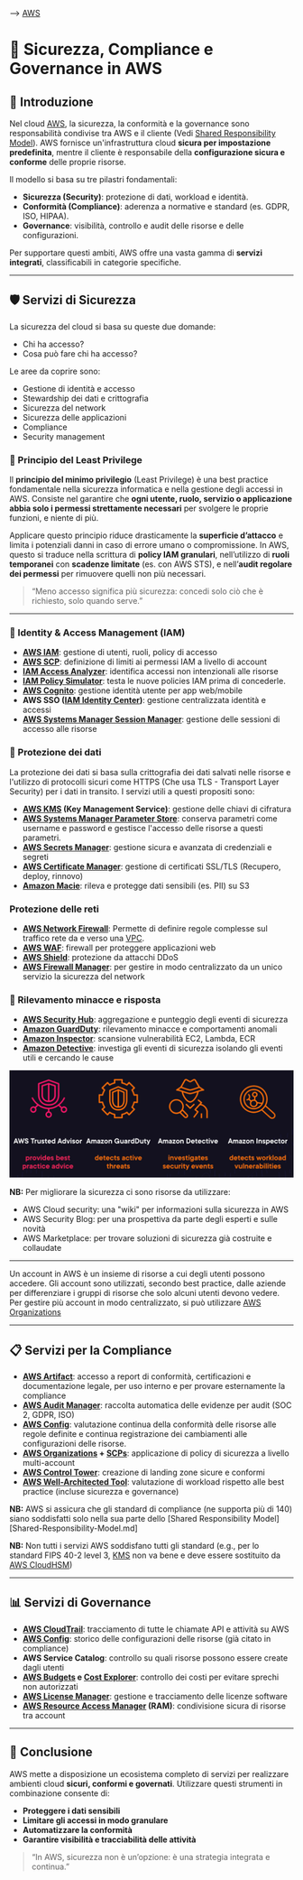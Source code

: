 --> [AWS](/00-Intro/AWS.md)
# 🔐 Sicurezza, Compliance e Governance in AWS

## 📘 Introduzione

Nel cloud [AWS](/00-Intro/AWS.md), la sicurezza, la conformità e la governance sono responsabilità condivise tra AWS e il cliente (Vedi [Shared Responsibility Model](/00-Intro/Shared-Responsibility-Model.md)). 
AWS fornisce un'infrastruttura cloud **sicura per impostazione predefinita**, mentre il cliente è responsabile della **configurazione sicura e conforme** delle proprie risorse.

Il modello si basa su tre pilastri fondamentali:
- **Sicurezza (Security)**: protezione di dati, workload e identità.
- **Conformità (Compliance)**: aderenza a normative e standard (es. GDPR, ISO, HIPAA).
- **Governance**: visibilità, controllo e audit delle risorse e delle configurazioni.

Per supportare questi ambiti, AWS offre una vasta gamma di **servizi integrati**, classificabili in categorie specifiche.

---

## 🛡️ Servizi di Sicurezza

La sicurezza del cloud si basa su queste due domande:
- Chi ha accesso?
- Cosa può fare chi ha accesso?

Le aree da coprire sono:
- Gestione di identità e accesso
- Stewardship dei dati e crittografia
- Sicurezza del network
- Sicurezza delle applicazioni
- Compliance
- Security management

### 🔐 Principio del Least Privilege

Il **principio del minimo privilegio** (Least Privilege) è una best practice fondamentale nella sicurezza informatica e nella gestione degli accessi in AWS. Consiste nel garantire che **ogni utente, ruolo, servizio o applicazione abbia solo i permessi strettamente necessari** per svolgere le proprie funzioni, e niente di più.

Applicare questo principio riduce drasticamente la **superficie d’attacco** e limita i potenziali danni in caso di errore umano o compromissione. 
In AWS, questo si traduce nella scrittura di **policy IAM granulari**, nell’utilizzo di **ruoli temporanei** con **scadenze limitate** (es. con AWS STS), e nell’**audit regolare dei permessi** per rimuovere quelli non più necessari.

> “Meno accesso significa più sicurezza: concedi solo ciò che è richiesto, solo quando serve.”

---

### 👤 Identity & Access Management (IAM)

- **[AWS IAM](/09-Sicurezza-Compliance-Governance/Sicurezza/AWS-IAM.md)**: gestione di utenti, ruoli, policy di accesso
- **[AWS SCP](/09-Sicurezza-Compliance-Governance/Sicurezza/AWS-Service-Control-Policies.md)**: definizione di limiti ai permessi IAM a livello di account
- **[IAM Access Analyzer](/09-Sicurezza-Compliance-Governance/Sicurezza/IAM-Access-Analyzer.md)**: identifica accessi non intenzionali alle risorse
- **[IAM Policy Simulator](/09-Sicurezza-Compliance-Governance/Sicurezza/IAM-Policy-Simulator.md)**: testa le nuove policies IAM prima di concederle.
- **[AWS Cognito](/09-Sicurezza-Compliance-Governance/Sicurezza/AWS-Cognito.md)**: gestione identità utente per app web/mobile
- **AWS SSO ([IAM Identity Center](/09-Sicurezza-Compliance-Governance/Sicurezza/AWS-IAM-Identity-Center.md))**: gestione centralizzata identità e accessi
- **[AWS Systems Manager Session Manager](/09-Sicurezza-Compliance-Governance/Sicurezza/AWS-Systems-Manager-Session-Manager.md)**: gestione delle sessioni di accesso alle risorse

### 🔐 Protezione dei dati

La protezione dei dati si basa sulla crittografia dei dati salvati nelle risorse e l'utilizzo di protocolli sicuri come HTTPS (Che usa TLS - Transport Layer Security) per i dati in transito.
I servizi utili a questi propositi sono:
- **[AWS KMS](/09-Sicurezza-Compliance-Governance/Sicurezza/AWS-KMS.md) (Key Management Service)**: gestione delle chiavi di cifratura
- **[AWS Systems Manager Parameter Store](/09-Sicurezza-Compliance-Governance/Sicurezza/AWS-Systems-Manager-Parameter-Store.md)**: conserva parametri come username e password e gestisce l'accesso delle risorse a questi parametri.
- **[AWS Secrets Manager](/09-Sicurezza-Compliance-Governance/Sicurezza/AWS-Secrets-Manager.md)**: gestione sicura e avanzata di credenziali e segreti
- **[AWS Certificate Manager](/09-Sicurezza-Compliance-Governance/Sicurezza/AWS-Certificate-Manager.md)**: gestione di certificati SSL/TLS (Recupero, deploy, rinnovo)
- **[Amazon Macie](/09-Sicurezza-Compliance-Governance/Sicurezza/Amazon-Macie.md)**: rileva e protegge dati sensibili (es. PII) su S3

### Protezione delle reti
- **[AWS Network Firewall](/09-Sicurezza-Compliance-Governance/Sicurezza/AWS-Network-Firewall.md)**: Permette di definire regole complesse sul traffico rete da e verso una [VPC](/03-CDN-e-Networking/Amazon-VPC.md).
- **[AWS WAF](/09-Sicurezza-Compliance-Governance/Sicurezza/AWS-WAF.md)**: firewall per proteggere applicazioni web
- **[AWS Shield](/09-Sicurezza-Compliance-Governance/Sicurezza/AWS-Shield.md)**: protezione da attacchi DDoS
- **[AWS Firewall Manager](/09-Sicurezza-Compliance-Governance/Sicurezza/AWS-Firewall-Manager.md)**: per gestire in modo centralizzato da un unico servizio la sicurezza del network
### 🧠 Rilevamento minacce e risposta

- **[AWS Security Hub](/09-Sicurezza-Compliance-Governance/Sicurezza/AWS-Security-Hub.md)**: aggregazione e punteggio degli eventi di sicurezza
- **[Amazon GuardDuty](/09-Sicurezza-Compliance-Governance/Sicurezza/Amazon-GuardDuty.md)**: rilevamento minacce e comportamenti anomali
- **[Amazon Inspector](/09-Sicurezza-Compliance-Governance/Sicurezza/Amazon-Inspector.md)**: scansione vulnerabilità EC2, Lambda, ECR
- **[Amazon Detective](/09-Sicurezza-Compliance-Governance/Sicurezza/Amazon-Detective.md)**: investiga gli eventi di sicurezza isolando gli eventi utili e cercando le cause

![Comparison of some security services](img/security-comparison.png)

**NB:** Per migliorare la sicurezza ci sono risorse da utilizzare:
- AWS Cloud security: una "wiki" per informazioni sulla sicurezza in AWS
- AWS Security Blog: per una prospettiva da parte degli esperti e sulle novità
- AWS Marketplace: per trovare soluzioni di sicurezza già costruite e collaudate

---
Un account in AWS è un insieme di risorse a cui degli utenti possono accedere. Gli account sono utilizzati, secondo best practice, dalle aziende per differenziare i gruppi di risorse che solo alcuni utenti devono vedere.
Per gestire più account in modo centralizzato, si può utilizzare [AWS Organizations](/09-Sicurezza-Compliance-Governance/Compliance-e-Governance/AWS-Organizations.md)

---

## 📋 Servizi per la Compliance

- **[AWS Artifact](/09-Sicurezza-Compliance-Governance/Compliance-e-Governance/AWS-Artifact.md)**: accesso a report di conformità, certificazioni e documentazione legale, per uso interno e per provare esternamente la compliance
- **[AWS Audit Manager](/08-Auditing-Monitoring-Logging/AWS-Audit-Manager.md)**: raccolta automatica delle evidenze per audit (SOC 2, GDPR, ISO)
- **[AWS Config](/08-Auditing-Monitoring-Logging/AWS-Config.md)**: valutazione continua della conformità delle risorse alle regole definite e continua registrazione dei cambiamenti alle configurazioni delle risorse.
- **[AWS Organizations](/09-Sicurezza-Compliance-Governance/Compliance-e-Governance/AWS-Organizations.md) + [SCPs](/09-Sicurezza-Compliance-Governance/Sicurezza/AWS-Service-Control-Policies.md)**: applicazione di policy di sicurezza a livello multi-account
- **[AWS Control Tower](/09-Sicurezza-Compliance-Governance/Compliance-e-Governance/AWS-Control-Tower.md)**: creazione di landing zone sicure e conformi
- **[AWS Well-Architected Tool](/08-Auditing-Monitoring-Logging/AWS-Well-Architected-Tool.md)**: valutazione di workload rispetto alle best practice (incluse sicurezza e governance)

**NB:** AWS si assicura che gli standard di compliance (ne supporta più di 140) siano soddisfatti solo nella sua parte dello [Shared Responsibility Model][Shared-Responsibility-Model.md]

**NB:** Non tutti i servizi AWS soddisfano tutti gli standard (e.g., per lo standard FIPS 40-2 level 3, [KMS](/09-Sicurezza-Compliance-Governance/Sicurezza/AWS-KMS.md) non va bene e deve essere sostituito da [AWS CloudHSM](/09-Sicurezza-Compliance-Governance/Sicurezza/AWS-CloudHSM.md))

---

## 📊 Servizi di Governance


- **[AWS CloudTrail](/08-Auditing-Monitoring-Logging/Amazon-CloudTrail.md)**: tracciamento di tutte le chiamate API e attività su AWS
- **[AWS Config](/08-Auditing-Monitoring-Logging/AWS-Config.md)**: storico delle configurazioni delle risorse (già citato in compliance)
- **AWS Service Catalog**: controllo su quali risorse possono essere create dagli utenti
- **[AWS Budgets](/10-Prezzo-Fatturazione-Supporto/AWS-Budgets.md) e [Cost Explorer](/10-Prezzo-Fatturazione-Supporto/AWS-Cost-Explorer.md)**: controllo dei costi per evitare sprechi non autorizzati
- **[AWS License Manager](/09-Sicurezza-Compliance-Governance/Sicurezza/AWS-License-Manager.md)**: gestione e tracciamento delle licenze software
- **[AWS Resource Access Manager](/09-Sicurezza-Compliance-Governance/Sicurezza/AWS-RAM.md) (RAM)**: condivisione sicura di risorse tra account

---

## 📌 Conclusione

AWS mette a disposizione un ecosistema completo di servizi per realizzare ambienti cloud **sicuri, conformi e governati**. Utilizzare questi strumenti in combinazione consente di:

- **Proteggere i dati sensibili**
- **Limitare gli accessi in modo granulare**
- **Automatizzare la conformità**
- **Garantire visibilità e tracciabilità delle attività**

> “In AWS, sicurezza non è un’opzione: è una strategia integrata e continua.”
